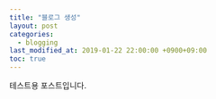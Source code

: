 ```yaml
---
title: "블로그 생성"
layout: post
categories: 
  - blogging
last_modified_at: 2019-01-22 22:00:00 +0900+09:00
toc: true
---
```



테스트용 포스트입니다.
